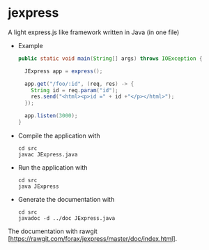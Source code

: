 # jexpress
A light express.js like framework written in Java (in one file)

- Example
  ```java
  public static void main(String[] args) throws IOException {

    JExpress app = express();

    app.get("/foo/:id", (req, res) -> {
      String id = req.param("id");
      res.send("<html><p>id =" + id +"</p></html>");
    });

    app.listen(3000);
  }
  ```

- Compile the application with
  ```
  cd src
  javac JExpress.java
  ```
  
- Run the application with
  ```
  cd src
  java JExpress
  ```
  
- Generate the documentation with
  ```
  cd src
  javadoc -d ../doc JExpress.java
  ```
  
 The documentation with rawgit [https://rawgit.com/forax/jexpress/master/doc/index.html].
 